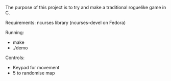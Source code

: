 The purpose of this project is to try and make a traditional roguelike game in C.

Requirements:
ncurses library (ncurses-devel on Fedora)

Running:
* make
* ./demo

Controls:
* Keypad for movement
* 5 to randomise map

